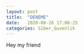 ```yaml
---
layout: post
title:  "DENEME"
date:   2020-08-26 17:06:25
categories: Siber_Guvenlik
---
```


Hey my friend